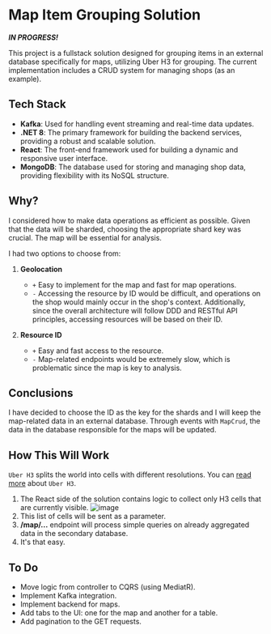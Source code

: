 # Map Item Grouping Solution

***IN PROGRESS!***

This project is a fullstack solution designed for grouping items in an external database specifically for maps, utilizing Uber H3 for grouping. The current implementation includes a CRUD system for managing shops (as an example).

## Tech Stack

- **Kafka**: Used for handling event streaming and real-time data updates.
- **.NET 8**: The primary framework for building the backend services, providing a robust and scalable solution.
- **React**: The front-end framework used for building a dynamic and responsive user interface.
- **MongoDB**: The database used for storing and managing shop data, providing flexibility with its NoSQL structure.

## Why?

I considered how to make data operations as efficient as possible. Given that the data will be sharded, choosing the appropriate shard key was crucial. The map will be essential for analysis.

I had two options to choose from:

1. **Geolocation**
   - `+` Easy to implement for the map and fast for map operations.
   - `-` Accessing the resource by ID would be difficult, and operations on the shop would mainly occur in the shop's context. Additionally, since the overall architecture will follow DDD and RESTful API principles, accessing resources will be based on their ID.

2. **Resource ID**
   - `+` Easy and fast access to the resource.
   - `-` Map-related endpoints would be extremely slow, which is problematic since the map is key to analysis.

## Conclusions

I have decided to choose the ID as the key for the shards and I will keep the map-related data in an external database. Through events with `MapCrud`, the data in the database responsible for the maps will be updated.

## How This Will Work

`Uber H3` splits the world into cells with different resolutions. You can [read more](https://h3geo.org) about `Uber H3`.

1. The React side of the solution contains logic to collect only H3 cells that are currently visible.
   ![image](https://github.com/piotreksda/map-item-grouping/assets/23263384/3b915a5e-55b6-47d0-92f4-1cf412b90b00)
2. This list of cells will be sent as a parameter.
3. **/map/...** endpoint will process simple queries on already aggregated data in the secondary database.
4. It's that easy.

## To Do

- Move logic from controller to CQRS (using MediatR).
- Implement Kafka integration.
- Implement backend for maps.
- Add tabs to the UI: one for the map and another for a table.
- Add pagination to the GET requests.
